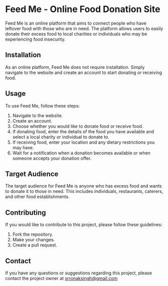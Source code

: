 # Feed Me - Online Food Donation Site

Feed Me is an online platform that aims to connect people who have leftover food with those who are in need. The platform allows users to easily donate their excess food to local charities or individuals who may be experiencing food insecurity.

## Installation

As an online platform, Feed Me does not require installation. Simply navigate to the website and create an account to start donating or receiving food.

## Usage

To use Feed Me, follow these steps:

1. Navigate to the website.
2. Create an account.
3. Choose whether you would like to donate food or receive food.
4. If donating food, enter the details of the food you have available and select a local charity or individual to donate to.
5. If receiving food, enter your location and any dietary restrictions you may have.
6. Wait for a notification when a donation becomes available or when someone accepts your donation offer.

## Target Audience

The target audience for Feed Me is anyone who has excess food and wants to donate it to those in need. This includes individuals, restaurants, caterers, and other food establishments.

## Contributing

If you would like to contribute to this project, please follow these guidelines:

1. Fork the repository.
2. Make your changes.
3. Create a pull request.

## Contact

If you have any questions or suggestions regarding this project, please contact the project owner at srronaksingh@gmail.com
